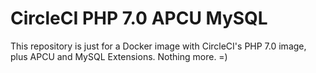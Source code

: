 # CircleCI PHP 7.0 APCU MySQL

This repository is just for a Docker image with CircleCI's PHP 7.0 image, plus APCU and MySQL Extensions. Nothing more. =)
